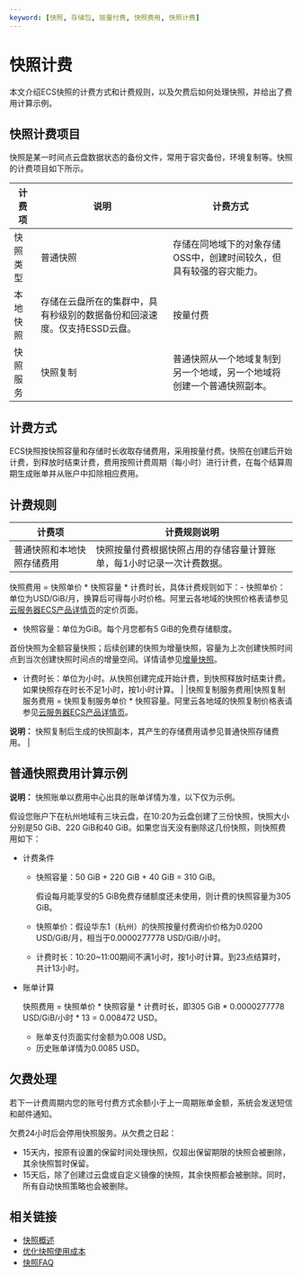 ```yaml
---
keyword: [快照, 存储包, 按量付费, 快照费用, 快照计费]
---
```


# 快照计费

本文介绍ECS快照的计费方式和计费规则，以及欠费后如何处理快照，并给出了费用计算示例。

## 快照计费项目

快照是某一时间点云盘数据状态的备份文件，常用于容灾备份，环境复制等。快照的计费项目如下所示。

|计费项|说明|计费方式|
|---|--|----|
|快照类型|普通快照|存储在同地域下的对象存储OSS中，创建时间较久，但具有较强的容灾能力。|按量付费|
|本地快照|存储在云盘所在的集群中，具有秒级别的数据备份和回滚速度。仅支持ESSD云盘。|按量付费|
|快照服务|快照复制|普通快照从一个地域复制到另一个地域，另一个地域将创建一个普通快照副本。|按量付费|

## 计费方式

ECS快照按快照容量和存储时长收取存储费用，采用按量付费。快照在创建后开始计费，到释放时结束计费，费用按照计费周期（每小时）进行计费，在每个结算周期生成账单并从账户中扣除相应费用。

## 计费规则

|计费项|计费规则说明|
|---|------|
|普通快照和本地快照存储费用|快照按量付费根据快照占用的存储容量计算账单，每1小时记录一次计费数据。

快照费用 = 快照单价 \* 快照容量 \* 计费时长，具体计费规则如下：-   快照单价：单位为USD/GiB/月，换算后可得每小时价格。阿里云各地域的快照价格表请参见[云服务器ECS产品详情页](https://www.alibabacloud.com/product/ecs)的定价页面。
-   快照容量：单位为GiB。每个月您都有5 GiB的免费存储额度。

首份快照为全额容量快照；后续创建的快照为增量快照，容量为上次创建快照时间点到当次创建快照时间点的增量空间。详情请参见[增量快照](/intl.zh-CN/快照/增量快照.md)。

-   计费时长：单位为小时。从快照创建完成开始计费，到快照释放时结束计费。如果快照存在时长不足1小时，按1小时计算。 |
|快照复制服务费用|快照复制服务费用 = 快照复制服务单价 \* 快照容量。阿里云各地域的快照复制价格表请参见[云服务器ECS产品详情页](https://www.alibabacloud.com/product/ecs)。

**说明：** 快照复制后生成的快照副本，其产生的存储费用请参见普通快照存储费用。 |

## 普通快照费用计算示例

**说明：** 快照账单以费用中心出具的账单详情为准，以下仅为示例。

假设您账户下在杭州地域有三块云盘，在10:20为云盘创建了三份快照，快照大小分别是50 GiB、220 GiB和40 GiB。如果您当天没有删除这几份快照，则快照费用如下：

-   计费条件
    -   快照容量：50 GiB + 220 GiB + 40 GiB = 310 GiB。

        假设每月能享受的5 GiB免费存储额度还未使用，则计费的快照容量为305 GiB。

    -   快照单价：假设华东1（杭州）的快照按量付费询价价格为0.0200 USD/GiB/月，相当于0.0000277778 USD/GiB/小时。
    -   计费时长：10:20~11:00期间不满1小时，按1小时计算。到23点结算时，共计13小时。
-   账单计算

    快照费用 = 快照单价 \* 快照容量 \* 计费时长，即305 GiB \* 0.0000277778 USD/GiB/小时 \* 13 = 0.008472 USD。

    -   账单支付页面实付金额为0.008 USD。
    -   历史账单详情为0.0085 USD。

## 欠费处理

若下一计费周期内您的账号付费方式余额小于上一周期账单金额，系统会发送短信和邮件通知。

欠费24小时后会停用快照服务。从欠费之日起：

-   15天内，按原有设置的保留时间处理快照，仅超出保留期限的快照会被删除，其余快照暂时保留。
-   15天后，除了创建过云盘或自定义镜像的快照，其余快照都会被删除。同时，所有自动快照策略也会被删除。

## 相关链接

-   [快照概述](/intl.zh-CN/快照/快照概述.md)
-   [优化快照使用成本](/intl.zh-CN/快照/使用快照/优化快照使用成本.md)
-   [快照FAQ](/intl.zh-CN/快照/快照FAQ.md)

